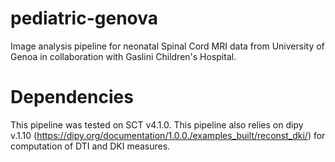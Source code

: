 # pediatric-genova
Image analysis pipeline for neonatal Spinal Cord MRI data from University of Genoa in collaboration with Gaslini Children's Hospital.
# Dependencies 
This pipeline was tested on SCT v4.1.0. This pipeline also relies on dipy v.1.10 (https://dipy.org/documentation/1.0.0./examples_built/reconst_dki/) for computation of DTI and DKI measures.
